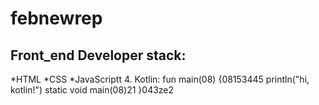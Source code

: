 # febnewrep
## Front_end Developer stack:
*HTML
﻿﻿*CSS
﻿﻿*JavaScriptt
4. Kotlin:
fun main(08) {08153445
    println("hi, kotlin!")
    static void main(08)21
}043ze2
